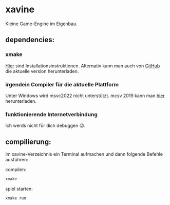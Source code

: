 # xavine
Kleine Game-Engine im Eigenbau.

## dependencies:
### xmake
[Hier](https://xmake.io/#/guide/installation) sind Installationsinstruktionen. Alternativ kann man auch von [GitHub](https://github.com/xmake-io/xmake/releases) die aktuelle version herunterladen.
### irgendein Compiler für die aktuelle Plattform
Unter Windows wird msvc2022 nicht unterstützt. mcsv 2019 kann man [hier](https://docs.microsoft.com/en-us/visualstudio/releases/2019/history) herunterladen.
### funktionierende Internetverbindung
Ich werds nicht für dich debuggen 😜.

## compilierung:
Im xavine-Verzeichnis ein Terminal aufmachen und dann folgende Befehle ausführen:

compilen:
```bash
xmake
```

spiel starten:
```bash
xmake run
```